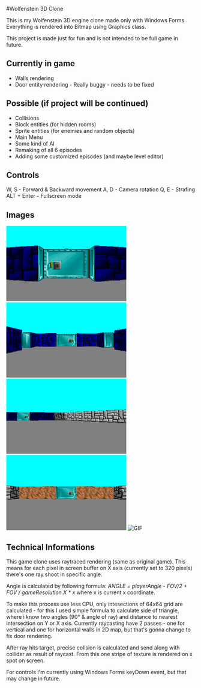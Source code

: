 ﻿#Wolfenstein 3D Clone

This is my Wolfenstein 3D engine clone made only with Windows Forms.
Everything is rendered into Bitmap using Graphics class.

This project is made just for fun and is not intended to be full game in future.



## Currently in game

*  Walls rendering
*  Door entity rendering -  Really buggy - needs to be fixed



## Possible (if project will be continued)

*  Collisions
*  Block entities (for hidden rooms)
*  Sprite entities (for enemies and random objects)
*  Main Menu
*  Some kind of AI
*  Remaking of all 6 episodes
*  Adding some customized episodes (and maybe level editor)

## Controls

W, S - Forward & Backward movement
A, D - Camera rotation
Q, E - Strafing
ALT + Enter - Fullscreen mode

## Images

![CELL](/images/1.png)
![CELLS](/images/2.png)
![ESCAPE](/images/3.png)
![DIRT](/images/4.png)
![GIF](/images/anim.png)

## Technical Informations

This game clone uses raytraced rendering (same as original game). This means for each pixel in screen buffer on
X axis (currently set to 320 pixels) there's one ray shoot in specific angle.

Angle is calculated by following formula: _ANGLE = playerAngle - FOV/2 + FOV / gameResolution.X * x_  where x is
current x coordinate.

To make this process use less CPU, only intesections of 64x64 grid are calculated - for this I used simple
formula to calculate side of triangle, where i know two angles (90° & angle of ray) and distance to nearest intersection
on Y or X axis. Currently raycasting have 2 passes - one for vertical and one for horizontal walls in 2D map, but
that's gonna change to fix door rendering.

After ray hits target, precise collsion is calculated and send along with collider as result of raycast. From this one stripe
of texture is rendered on x spot on screen.

For controls I'm currently using Windows Forms keyDown event, but that may change in future.
